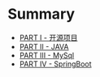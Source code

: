 # Summary

* [PART I - 开源项目](README.md)
* [PART II - JAVA](part-ii-java.md)
* [PART III - MySql](part-iii-qian-duan-kai-fa-bi-ji.md)
* [PART IV - SpringBoot](part-iii-springboot.md)

